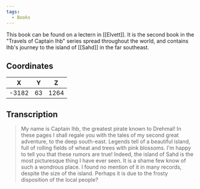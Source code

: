```yaml
---
tags:
  - Books
---
```


This book can be found on a lectern in [[Elvett]]. It is the second book in the "Travels of Captain Ihb" series spread throughout the world, and contains Ihb's journey to the island of [[Sahd]] in the far southeast.

## Coordinates
| **X** | **Y** | **Z** |
| :---: | :---: | :---: |
| -3182 |  63   | 1264  |

## Transcription
> My name is Captain Ihb, the greatest pirate known to Drehmal! In these pages I shall regale you with the tales of my second great adventure, to the deep south-east. Legends tell of a beautiful island, full of rolling fields of wheat and trees with pink blossoms. I'm happy to tell you that these rumors are true! Indeed, the island of Sahd is the most picturesque thing I have ever seen. It is a shame few know of such a wondrous place. I found no mention of it in many records, despite the size of the island. Perhaps it is due to the frosty disposition of the local people?

